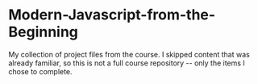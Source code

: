 # Modern-Javascript-from-the-Beginning

My collection of project files from the course. I skipped content that was already familiar, so this is not a full course repository -- only the items I chose to complete.
